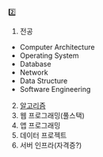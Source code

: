 
:two:
1. 전공
- Computer Architecture
- Operating System
- Database
- Network
- Data Structure
- Software Engineering
2. [알고리즘](https://github.com/lee-june0210/Algorithm/blob/main/Algorithm)
3. 웹 프로그래밍(풀스택)
4. 앱 프로그래밍
5. 데이터 프로젝트
6. 서버 인프라(자격증?)
